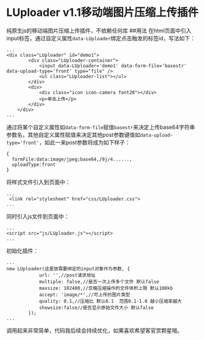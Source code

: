 LUploader v1.1移动端图片压缩上传插件
==========
纯原生js的移动端图片压缩上传插件，不依赖任何库
##用法
在html页面中引入input标签，通过自定义属性`data-LUploader`绑定点击触发的标签id，写法如下：
```
...
<div class="LUploader" id="demo1">
        <div class="LUploader-container">
            <input data-LUploader='demo1' data-form-file='basestr' data-upload-type='front' type="file" />
            <ul class="LUploader-list"></ul>
        </div>
        <div>
            <div class="icon icon-camera font20"></div>
            <p>单击上传</p>
        </div>
    </div>
...
```
通过将某个自定义属性如`data-form-file`赋值`basestr`来决定上传base64字符串参数名，其他自定义属性赋值来决定其他post参数键值如`data-upload-type='front'`，如此一来post参数将成为如下样子：
```
{
  formFile:data:image/jpeg;base64,/9j/4......,
  uploadType:front
}
```

将样式文件引入到页面中：
```
...
 <link rel="stylesheet" href="css/LUploader.css">
...
```
同时引入js文件到页面中：
```
...
<script src="js/LUploader.js"></script>
...
```
初始化插件：
```
...
new LUploader(这里放需要绑定的input对象作为参数, {
            url: '',//post请求地址
            multiple: false,//是否一次上传多个文件 默认false
            maxsize: 102400,//忽略压缩操作的文件体积上限 默认100kb
            accept: 'image/*',//可上传的图片类型
            quality: 0.1,//压缩比 默认0.1  范围0.1-1.0 越小压缩率越大
            showsize:false//是否显示原始文件大小 默认false
        });
...
```
调用起来非常简单，代码我后续会持续优化，如果喜欢希望客官赏颗星哦。
